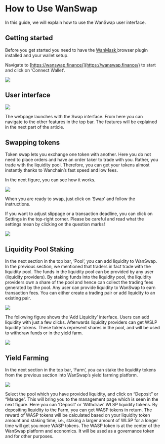 # How to Use WanSwap

In this guide, we will explain how to use the WanSwap user interface.

## Getting started

Before you get started you need to have the [WanMask ](https://chrome.google.com/webstore/detail/wanmask/omnkcjdohbnjfjmlaiboojplahajnenj)browser plugin installed and your wallet setup.

Navigate to [https://wanswap.finance/](https://wanswap.finance/) to start and click on ‘Connect Wallet’.

![](https://cdn-images-1.medium.com/max/2862/1*imhIeWEDA90PnQiBdVF4Lw.png)

## User interface

![](https://cdn-images-1.medium.com/max/2326/1*Fzv06H2WT39PLbwWWmYGiQ.png)

The webpage launches with the Swap interface. From here you can navigate to the other features in the top bar. The features will be explained in the next part of the article.

## Swapping tokens

Token swap lets you exchange one token with another. Here you do not need to place orders and have an order taker to trade with you. Rather, you trade with the liquidity pool. Therefore, you can get your tokens almost instantly thanks to Wanchain’s fast speed and low fees.

In the next figure, you can see how it works.

![](https://cdn-images-1.medium.com/max/2306/1*WwxXinJmOqfSeGzGw5DHQw.png)

When you are ready to swap, just click on ‘Swap’ and follow the instructions.

If you want to adjust slippage or a transaction deadline, you can click on Settings in the top-right corner. Please be careful and read what the settings mean by clicking on the question marks!

![](https://cdn-images-1.medium.com/max/2000/1*BVDu-ZrzPPof113ChmME5w.png)

## Liquidity Pool Staking

In the next section in the top bar, ‘Pool’, you can add liquidity to WanSwap. In the previous section, we mentioned that traders in fact trade with the liquidity pool. The funds in the liquidity pool can be provided by any user (liquidity providers). By staking funds into the liquidity pool, the liquidity providers own a share of the pool and hence can collect the trading fees generated by the pool. Any user can provide liquidity to WanSwap to earn transaction fees. You can either create a trading pair or add liquidity to an existing pair.

![](https://cdn-images-1.medium.com/max/2450/1*sS3colsK0oWTMjar9h6xFg.png)

The following figure shows the ‘Add Liquidity’ interface. Users can add liquidity with just a few clicks. Afterwards liquidity providers can get WSLP liquidity tokens. These tokens represent shares in the pool, and will be used to withdraw funds or in the yield farm.

![](https://cdn-images-1.medium.com/max/2330/1*1p1kQ8XMw-sJpygMCdRjwQ.png)

## Yield Farming

In the next section in the top bar, ‘Farm’, you can stake the liquidity tokens from the previous section into WanSwap’s yield farming platform.

![](https://cdn-images-1.medium.com/max/2480/1*PMhrlIJj44zHIzM1Dv7ABw.png)

Select the pool which you have provided liquidity, and click on “Deposit” or “Manage”. This will bring you to the management page which is seen in the next figure. Here you can ‘Deposit’ or ‘Withdraw’ WLSP liquidity tokens. By depositing liquidity to the Farm, you can get WASP tokens in return. The reward of WASP tokens will be calculated based on your liquidity token amount and staking time, i.e., staking a larger amount of WLSP for a longer time will get you more WASP tokens. The WASP token is at the center of the WanSwap platform and economics. It will be used as a governance token and for other purposes.